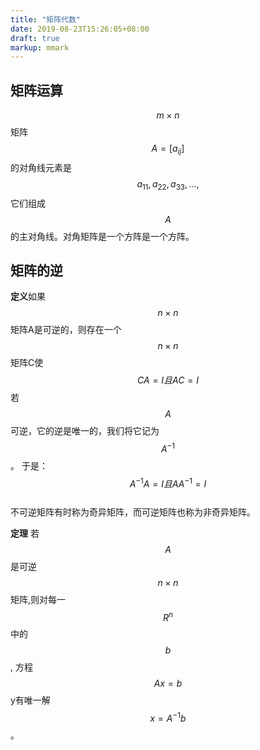 ```yaml
---
title: "矩阵代数"  
date: 2019-08-23T15:26:05+08:00  
draft: true  
markup: mmark
---
```


## 矩阵运算
$$ m \times n $$矩阵$$ A=[a_{ij}]$$的对角线元素是$$a_{11}, a_{22}, a_{33},...,$$它们组成$$A$$的主对角线。对角矩阵是一个方阵是一个方阵。

## 矩阵的逆
**定义**如果$$n \times n$$矩阵A是可逆的，则存在一个$$n \times n$$矩阵C使
$$ CA = I 且  AC = I $$
若$$A$$可逆，它的逆是唯一的，我们将它记为$$A^{-1}$$。
于是：  
$$A^{-1}A=I 且 AA^{-1}=I$$  
不可逆矩阵有时称为奇异矩阵，而可逆矩阵也称为非奇异矩阵。

**定理** 若$$A$$是可逆$$n \times n$$矩阵,则对每一$$R^{n}$$中的$$b$$, 方程$$Ax=b$$y有唯一解$$x=A^{-1}b$$。  
